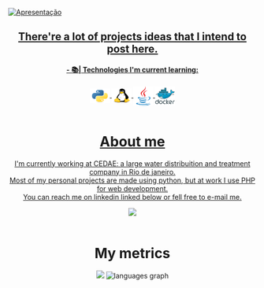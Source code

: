 <a href="https://github.com/rherik">

  ![Apresentação](https://readme-typing-svg.herokuapp.com/?color=FFFFFFE6&size=30&center=true&vCenter=true&width=1000&lines=Hello,+Welcome!;My+name+is+Herik+Cunha;I'm+26+years+old;Gratuated+in+System+analysis+and+development;Focusing+on+full-stack+development!)
  
<div align="center">

<h2> There're a lot of projects ideas that I intend to post here. </h2>
  
<h4> - 📚| Technologies I'm current learning: </h4>
<div style="display: inline_block">
  <img align="center" alt="Python" height="30" width="40" src="https://raw.githubusercontent.com/devicons/devicon/master/icons/python/python-original.svg">
  <img align="center" alt="linux" height="30" width="40" src="https://raw.githubusercontent.com/devicons/devicon/master/icons/linux/linux-original.svg">
  <img align="center" alt="Java" height="40" width="40" src="https://raw.githubusercontent.com/devicons/devicon/master/icons/java/java-original.svg">
  <img align="center" alt="docker" height="40" width="40" src="https://raw.githubusercontent.com/devicons/devicon/master/icons/docker/docker-original-wordmark.svg">
</div>

</br>
<h1 align="center"> About me </h1>
<p>I'm currently working at CEDAE: a large water distribuition and treatment company in Rio de janeiro.<br> Most of my personal projects are made using python, but at work I use PHP for web development.<br> You can reach me on linkedin linked below or fell free to e-mail me.</p>
<div align="center">
  <a href="https://www.linkedin.com/in/herik-cunha-46576b192/" target="_blank"><img src="https://img.shields.io/badge/-LinkedIn-%230077B5?style=for-the-badge&logo=linkedin&logoColor=white" target="_blank"></a>
</div>

</br>

<h1 align="center"> My metrics </h1>
<div align="center">
  <a href="https://github.com/rherik"></a>
  <img src="https://github-readme-stats-sigma-five.vercel.app/api?username=rherik&show_icons=true&theme=vision-friendly-dark&include_all_commits=true&count_private=true" height="165em" />
  <img src="https://github-readme-stats.vercel.app/api/top-langs?locale=en&hide_title=false&layout=compact&card_width=320&theme=vision-friendly-dark&hide_border=false&username=rherik" height="165em" alt="languages graph" />
</div>
<!--
![snake gif](https://github.com/rherik/rherik/blob/output/github-contribution-grid-snake.svg)
-->
